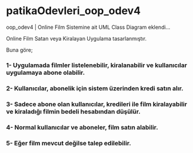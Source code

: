 # patikaOdevleri_oop_odev4
oop_odev4 | Online Film Sistemine ait UML Class Diagram eklendi...

Online Film Satan veya Kiralayan Uygulama tasarlanmıştır.

Buna göre;

### 1- Uygulamada filmler listelenebilir, kiralanabilir ve kullanıcılar uygulamaya abone olabilir.
### 2- Kullanıcılar, abonelik için sistem üzerinden kredi satın alır.
### 3- Sadece abone olan kullanıcılar, kredileri ile film kiralayabilir ve kiraladığı filmin bedeli hesabından düşülür.
### 4- Normal kullanıcılar ve aboneler, film satın alabilir.
### 5- Eğer film mevcut değilse talep edilebilir.
